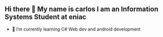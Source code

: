 ## Hi there 👋 My name is carlos I am an Information Systems Student at eniac 


- 🌱 I’m currently learning C# Web dev and android development
